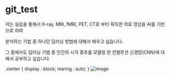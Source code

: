 # git_test

저는 실습을 통해서 X-ray, MRI, fMRI, PET, CT로 부터 획득한 의료 영상을 AI를 기반으로 하여

분석하는 기법 중 하나인 딥러닝 방법에 대해서 배우고 싶습니다.

그 중에서도 딥러닝 기법 중 인간의 시각 중추를 모델링 한 컨벌루션 신경망(CNN)에 대해서 공부하고 싶습니다. 

.center {
    display : block;
    maring : auto;
}
![image](https://user-images.githubusercontent.com/114749643/193734685-6006af18-f144-4d09-9c5a-8ebba30ef4ba.png)
